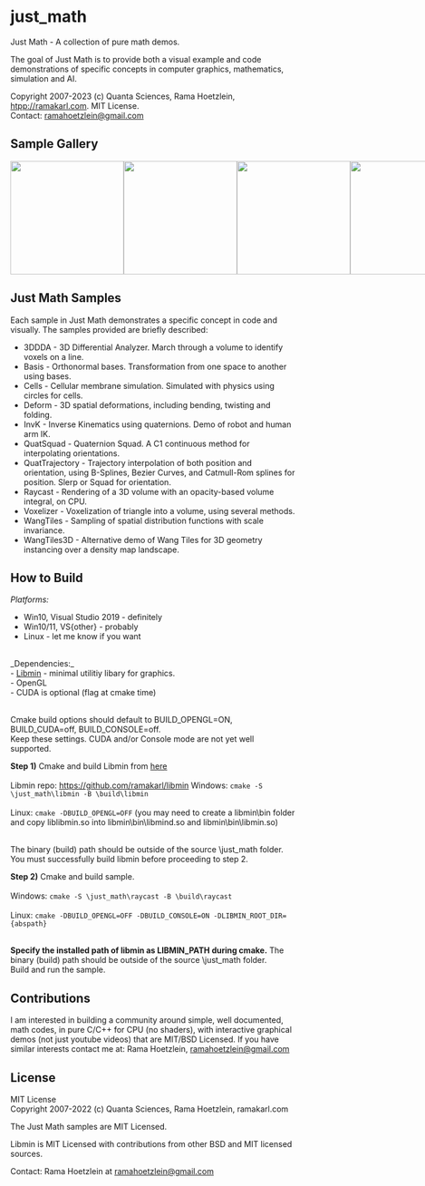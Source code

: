 # just_math

Just Math - A collection of pure math demos.

The goal of Just Math is to provide both a visual example and code demonstrations of specific concepts in computer graphics, mathematics, simulation and AI. 

Copyright 2007-2023 (c) Quanta Sciences, Rama Hoetzlein, <a href="http://ramakarl.com">htpp://ramakarl.com</a>. MIT License.<br>
Contact: ramahoetzlein@gmail.com

## Sample Gallery

<div style="display:flex">
<img src="https://github.com/ramakarl/just_math/blob/main/gallery/img_3ddda.JPG" width="200">
<img src="https://github.com/ramakarl/just_math/blob/main/gallery/img_basis.JPG" width="200">
<img src="https://github.com/ramakarl/just_math/blob/main/gallery/img_bp.jpg" width="200">
<img src="https://github.com/ramakarl/just_math/blob/main/gallery/img_cells.jpg" width="200">
<img src="https://github.com/ramakarl/just_math/blob/main/gallery/img_deform.jpg" width="200">
<img src="https://github.com/ramakarl/just_math/blob/main/gallery/img_invk.jpg" width="200">
<img src="https://github.com/ramakarl/just_math/blob/main/gallery/img_quatsquad.jpg" width="200">
<img src="https://github.com/ramakarl/just_math/blob/main/gallery/img_raycast.jpg" width="200">
<img src="https://github.com/ramakarl/just_math/blob/main/gallery/img_trajectories.jpg" width="200">
<img src="https://github.com/ramakarl/just_math/blob/main/gallery/img_wangtiles.jpg" width="200">
<img src="https://github.com/ramakarl/just_math/blob/main/gallery/img_wangtiles3d.jpg" width="200">
</div>

## Just Math Samples

Each sample in Just Math demonstrates a specific concept in code and visually.
The samples provided are briefly described:
- 3DDDA - 3D Differential Analyzer. March through a volume to identify voxels on a line.
- Basis - Orthonormal bases. Transformation from one space to another using bases.
- Cells - Cellular membrane simulation. Simulated with physics using circles for cells.
- Deform - 3D spatial deformations, including bending, twisting and folding.
- InvK - Inverse Kinematics using quaternions. Demo of robot and human arm IK.
- QuatSquad - Quaternion Squad. A C1 continuous method for interpolating orientations.
- QuatTrajectory - Trajectory interpolation of both position and orientation,
using B-Splines, Bezier Curves, and Catmull-Rom splines for position. Slerp or Squad for orientation.
- Raycast - Rendering of a 3D volume with an opacity-based volume integral, on CPU.
- Voxelizer - Voxelization of triangle into a volume, using several methods.
- WangTiles - Sampling of spatial distribution functions with scale invariance.
- WangTiles3D - Alternative demo of Wang Tiles for 3D geometry instancing over a density map landscape.

## How to Build
_Platforms:_ <br>
- Win10, Visual Studio 2019 - definitely<br>
- Win10/11, VS{other} - probably<br>
- Linux - let me know if you want<br>
<br>
_Dependencies:_ <br>
- <a href="https://github.com/ramakarl/libmin">Libmin</a> - minimal utilitiy libary for graphics.<br>
- OpenGL <br>
- CUDA is optional (flag at cmake time)<br><br>

Cmake build options should default to BUILD_OPENGL=ON, BUILD_CUDA=off, BUILD_CONSOLE=off.<br>
Keep these settings. CUDA and/or Console mode are not yet well supported.

**Step 1)** Cmake and build Libmin from <a href="https://github.com/ramakarl/libmin">here</a> <br><br>
Libmin repo: <a href="https://github.com/ramakarl/libmin">https://github.com/ramakarl/libmin</a>
Windows: `cmake -S \just_math\libmin -B \build\libmin`<br><br>
Linux: `cmake -DBUILD_OPENGL=OFF`
 (you may need to create a libmin\bin folder and copy liblibmin.so into libmin\bin\libmind.so and libmin\bin\libmin.so)<br><br>

The binary (build) path should be outside of the source \just_math folder.<br>
You must successfully build libmin before proceeding to step 2.<br>

**Step 2)** Cmake and build sample. <br><br>
Windows: `cmake -S \just_math\raycast -B \build\raycast`<br><br>
Linux: `cmake -DBUILD_OPENGL=OFF -DBUILD_CONSOLE=ON -DLIBMIN_ROOT_DIR={abspath}`<br><br>

**Specify the installed path of libmin as LIBMIN_PATH during cmake.**
The binary (build) path should be outside of the source \just_math folder.<br>
Build and run the sample.<br>


## Contributions
I am interested in building a community around simple, well documented, math codes, in pure C/C++ for CPU (no shaders), with interactive graphical demos (not just youtube videos) that are MIT/BSD Licensed. If you have similar interests contact me at: Rama Hoetzlein, ramahoetzlein@gmail.com

## License

MIT License <br>
Copyright 2007-2022 (c) Quanta Sciences, Rama Hoetzlein, ramakarl.com<br>

The Just Math samples are MIT Licensed.<br>

Libmin is MIT Licensed with contributions from other BSD and MIT licensed sources.<br>

Contact: Rama Hoetzlein at ramahoetzlein@gmail.com



